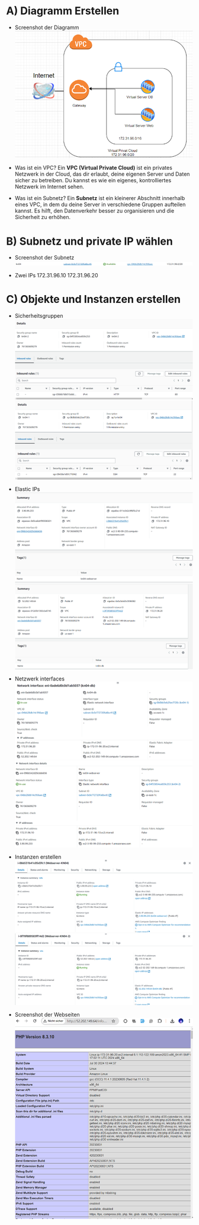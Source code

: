 # A) Diagramm Erstellen

- Screenshot der Diagramm
  ![ Alt Text](25.png)

- Was ist ein VPC?
Ein **VPC (Virtual Private Cloud)** ist ein privates Netzwerk in der Cloud, das dir erlaubt, 
deine eigenen Server und Daten sicher zu betreiben. Du kannst es wie ein eigenes, kontrolliertes 
Netzwerk im Internet sehen.

- Was ist ein Subnetz?
Ein **Subnetz** ist ein kleinerer Abschnitt innerhalb eines VPC, in dem du deine Server in verschiedene Gruppen 
aufteilen kannst. Es hilft, den Datenverkehr besser zu organisieren und die Sicherheit zu erhöhen.


# B) Subnetz und private IP wählen
- Screenshot der Subnetz
  ![ Alt Text](26.png)

- Zwei IPs
 172.31.96.10
 172.31.96.20 

 # C) Objekte und Instanzen erstellen
- Sicherheitsgruppen
  ![ Alt Text](27.png)
  ![ Alt Text](28.png)

- Elastic IPs
  ![ Alt Text](29.png)
  ![ Alt Text](30.png)

- Netzwerk interfaces
  ![ Alt Text](31.png)
  ![ Alt Text](32.png)

- Instanzen erstellen
  ![ Alt Text](33.png)
  ![ Alt Text](34.png)

- Screenshot der Webseiten
  ![ Alt Text](38.png)
